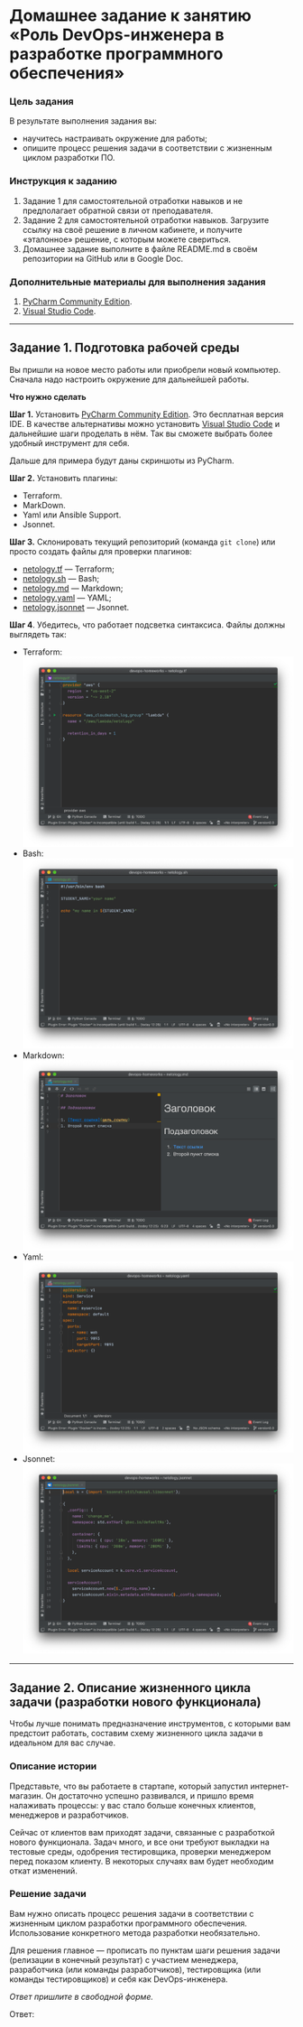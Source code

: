 # Домашнее задание к занятию «Роль DevOps-инженера в разработке программного обеспечения»

### Цель задания

В результате выполнения задания вы:

* научитесь настраивать окружение для работы;
* опишите процесс решения задачи в соответствии с жизненным циклом разработки ПО.


### Инструкция к заданию

1. Задание 1 для самостоятельной отработки навыков и не предполагает обратной связи от преподавателя. 
2. Задание 2 для самостоятельной отработки навыков. Загрузите ссылку на своё решение в личном кабинете, и получите «эталонное» решение, с которым можете свериться.
3. Домашнее задание выполните в файле README.md в своём репозитории на GitHub или в Google Doc.

### Дополнительные материалы для выполнения задания

1.  [PyCharm Community Edition](https://www.jetbrains.com/ru-ru/pycharm/download/).
2.  [Visual Studio Code](https://code.visualstudio.com/Download).   
 
 
----     
     
## Задание 1. Подготовка рабочей среды

Вы пришли на новое место работы или приобрели новый компьютер. Сначала надо настроить окружение для дальнейшей работы. 

**Что нужно сделать**

**Шаг 1.** Установить [PyCharm Community Edition](https://www.jetbrains.com/ru-ru/pycharm/download/). Это бесплатная версия IDE.   В качестве альтернативы можно установить [Visual Studio Code](https://code.visualstudio.com/Download) и дальнейшие шаги проделать в нём. Так вы сможете выбрать более удобный инструмент для себя.

Дальше для примера будут даны скриншоты из PyCharm.

**Шаг 2.** Установить плагины:

* Terraform.
* MarkDown.
* Yaml или Ansible Support.
* Jsonnet.
   
**Шаг 3.** Склонировать текущий репозиторий (команда `git clone`) или просто создать файлы для проверки плагинов:

* [netology.tf](netology.tf) — Terraform;
* [netology.sh](netology.sh) — Bash;
* [netology.md](netology.md) — Markdown; 
* [netology.yaml](netology.yaml) — YAML;
* [netology.jsonnet](netology.jsonnet) — Jsonnet.

**Шаг 4**. Убедитесь, что работает подсветка синтаксиса. Файлы должны выглядеть так:

* Terraform: ![Terraform](img/terraform.png)
* Bash: ![bahs](img/bash.png)
* Markdown: ![markdown](img/markdown.png)
* Yaml: ![Yaml](img/yaml.png)
* Jsonnet: ![Jsonnet](img/jsonnet.png)

----

## Задание 2. Описание жизненного цикла задачи (разработки нового функционала)

Чтобы лучше понимать предназначение инструментов, с которыми вам предстоит работать, составим схему жизненного цикла задачи в идеальном для вас случае.

### Описание истории

Представьте, что вы работаете в стартапе, который запустил интернет-магазин. Он достаточно успешно развивался, и пришло время налаживать процессы: у вас стало больше конечных клиентов, менеджеров и разработчиков.

Сейчас от клиентов вам приходят задачи, связанные с разработкой нового функционала. Задач много, и все они требуют выкладки на тестовые среды, одобрения тестировщика, проверки менеджером перед показом клиенту. В некоторых случаях вам будет необходим откат изменений. 

### Решение задачи

Вам нужно описать процесс решения задачи в соответствии с жизненным циклом разработки программного обеспечения. Использование конкретного метода разработки необязательно. 

Для решения главное — прописать по пунктам шаги решения задачи (релизации в конечный результат) с участием менеджера, разработчика (или команды разработчиков), тестировщика (или команды тестировщиков) и себя как DevOps-инженера. 

*Ответ пришлите в свободной форме.*

Ответ: 


